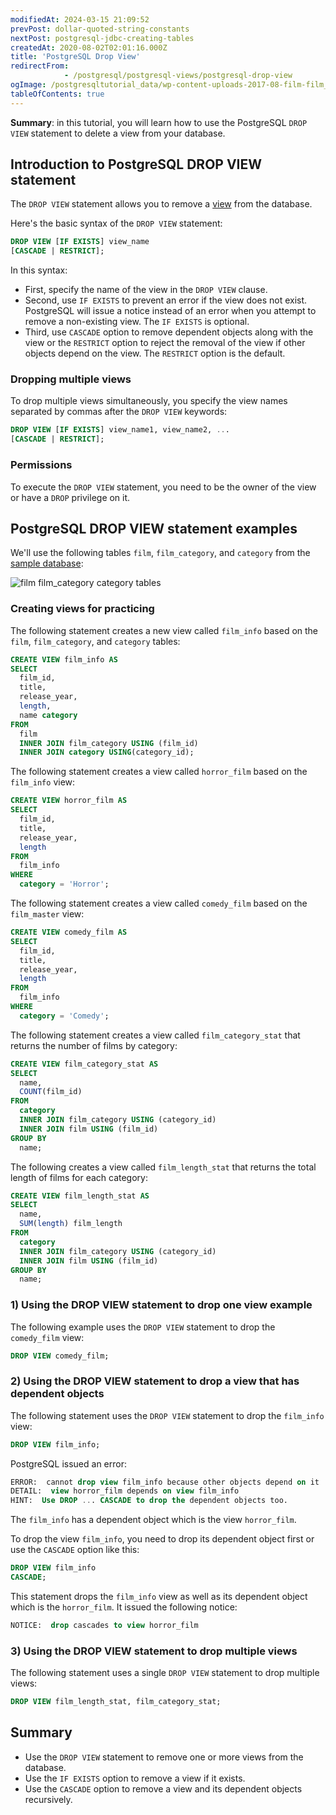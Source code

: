 ```yaml
---
modifiedAt: 2024-03-15 21:09:52
prevPost: dollar-quoted-string-constants
nextPost: postgresql-jdbc-creating-tables
createdAt: 2020-08-02T02:01:16.000Z
title: 'PostgreSQL Drop View'
redirectFrom: 
            - /postgresql/postgresql-views/postgresql-drop-view
ogImage: /postgresqltutorial_data/wp-content-uploads-2017-08-film-film_category-category-tables.png
tableOfContents: true
---
```


**Summary**: in this tutorial, you will learn how to use the PostgreSQL `DROP VIEW` statement to delete a view from your database.

## Introduction to PostgreSQL DROP VIEW statement

The `DROP VIEW` statement allows you to remove a [view](/postgresql/postgresql-views) from the database.

Here's the basic syntax of the `DROP VIEW` statement:

```sql
DROP VIEW [IF EXISTS] view_name
[CASCADE | RESTRICT];
```

In this syntax:

- First, specify the name of the view in the `DROP VIEW` clause.
- Second, use `IF EXISTS` to prevent an error if the view does not exist. PostgreSQL will issue a notice instead of an error when you attempt to remove a non-existing view. The `IF EXISTS` is optional.
- Third, use `CASCADE` option to remove dependent objects along with the view or the `RESTRICT` option to reject the removal of the view if other objects depend on the view. The `RESTRICT` option is the default.

### Dropping multiple views

To drop multiple views simultaneously, you specify the view names separated by commas after the `DROP VIEW` keywords:

```sql
DROP VIEW [IF EXISTS] view_name1, view_name2, ...
[CASCADE | RESTRICT];
```

### Permissions

To execute the `DROP VIEW` statement, you need to be the owner of the view or have a `DROP` privilege on it.

## PostgreSQL DROP VIEW statement examples

We'll use the following tables `film`, `film_category`, and `category` from the [sample database](/postgresql/postgresql-getting-started/postgresql-sample-database):

![film film_category category tables](/postgresqltutorial_data/wp-content-uploads-2017-08-film-film_category-category-tables.png)

### Creating views for practicing

The following statement creates a new view called `film_info` based on the `film`, `film_category`, and `category` tables:

```sql
CREATE VIEW film_info AS
SELECT
  film_id,
  title,
  release_year,
  length,
  name category
FROM
  film
  INNER JOIN film_category USING (film_id)
  INNER JOIN category USING(category_id);
```

The following statement creates a view called `horror_film` based on the `film_info` view:

```sql
CREATE VIEW horror_film AS
SELECT
  film_id,
  title,
  release_year,
  length
FROM
  film_info
WHERE
  category = 'Horror';
```

The following statement creates a view called `comedy_film` based on the `film_master` view:

```sql
CREATE VIEW comedy_film AS
SELECT
  film_id,
  title,
  release_year,
  length
FROM
  film_info
WHERE
  category = 'Comedy';
```

The following statement creates a view called `film_category_stat` that returns the number of films by category:

```sql
CREATE VIEW film_category_stat AS
SELECT
  name,
  COUNT(film_id)
FROM
  category
  INNER JOIN film_category USING (category_id)
  INNER JOIN film USING (film_id)
GROUP BY
  name;
```

The following creates a view called `film_length_stat` that returns the total length of films for each category:

```sql
CREATE VIEW film_length_stat AS
SELECT
  name,
  SUM(length) film_length
FROM
  category
  INNER JOIN film_category USING (category_id)
  INNER JOIN film USING (film_id)
GROUP BY
  name;
```

### 1) Using the DROP VIEW statement to drop one view example

The following example uses the `DROP VIEW` statement to drop the `comedy_film` view:

```sql
DROP VIEW comedy_film;
```

### 2) Using the DROP VIEW statement to drop a view that has dependent objects

The following statement uses the `DROP VIEW` statement to drop the `film_info` view:

```sql
DROP VIEW film_info;
```

PostgreSQL issued an error:

```sql
ERROR:  cannot drop view film_info because other objects depend on it
DETAIL:  view horror_film depends on view film_info
HINT:  Use DROP ... CASCADE to drop the dependent objects too.
```

The `film_info` has a dependent object which is the view `horror_film`.

To drop the view `film_info`, you need to drop its dependent object first or use the `CASCADE` option like this:

```sql
DROP VIEW film_info
CASCADE;
```

This statement drops the `film_info` view as well as its dependent object which is the `horror_film`. It issued the following notice:

```sql
NOTICE:  drop cascades to view horror_film
```

### 3) Using the DROP VIEW statement to drop multiple views

The following statement uses a single `DROP VIEW` statement to drop multiple views:

```sql
DROP VIEW film_length_stat, film_category_stat;
```

## Summary

- Use the `DROP VIEW` statement to remove one or more views from the database.
- Use the `IF EXISTS` option to remove a view if it exists.
- Use the `CASCADE` option to remove a view and its dependent objects recursively.
